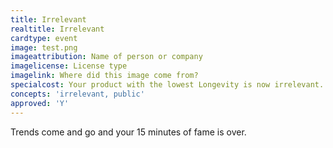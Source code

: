 ```yaml
---
title: Irrelevant
realtitle: Irrelevant
cardtype: event
image: test.png
imageattribution: Name of person or company
imagelicense: License type
imagelink: Where did this image come from?
specialcost: Your product with the lowest Longevity is now irrelevant.
concepts: 'irrelevant, public'
approved: 'Y'
---
```


Trends come and go and your 15 minutes of fame is over.
